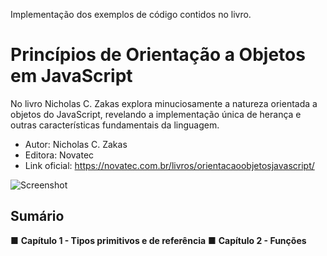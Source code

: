
Implementação dos exemplos de código contidos no livro.


# Princípios de Orientação a Objetos em JavaScript
No livro Nicholas C. Zakas explora minuciosamente a natureza orientada a objetos do JavaScript, revelando a implementação única de herança e outras características fundamentais da linguagem.


- Autor: Nicholas C. Zakas
- Editora: Novatec
- Link oficial: https://novatec.com.br/livros/orientacaoobjetosjavascript/

![Screenshot](https://m.media-amazon.com/images/I/51kG4h6BC4L.jpg)

## Sumário


■ **Capítulo 1 - Tipos primitivos e de referência**
■ **Capítulo 2 - Funções**
